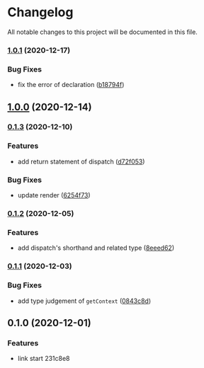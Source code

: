 # Changelog
All notable changes to this project will be documented in this file.

### [1.0.1](https://github.com/zixiCat/easy-create-react-context/compare/v1.0.0...v1.0.1) (2020-12-17)


### Bug Fixes

* fix the error of declaration ([b18794f](https://github.com/zixiCat/easy-create-react-context/commit/b18794f915de1bf82806ad41349686a2711381a6))

## [1.0.0](https://github.com/zixiCat/easy-create-react-context/compare/v0.1.3...v1.0.0) (2020-12-14)

### [0.1.3](https://github.com/zixiCat/easy-create-react-context/compare/v0.1.1...v0.1.3) (2020-12-10)


### Features

* add return statement of dispatch ([d72f053](https://github.com/zixiCat/easy-create-react-context/commit/d72f0539391e66cde31b3d4c99eda18796448ccb))

### Bug Fixes

* update render ([6254f73](https://github.com/zixiCat/easy-create-react-context/commit/6254f7369aeb53fe034d6fa07a8870248d872a77))

### [0.1.2](https://github.com/zixiCat/easy-create-react-context/compare/v0.1.1...v0.1.2) (2020-12-05)


### Features

* add dispatch's shorthand and related type ([8eeed62](https://github.com/zixiCat/easy-create-react-context/commit/8eeed62e89d6227b24cc793a2f29557397cc948e))

### [0.1.1](https://github.com/zixiCat/easy-create-react-context/compare/v0.1.0...v0.1.1) (2020-12-03)


### Bug Fixes

* add type judgement of `getContext` ([0843c8d](https://github.com/zixiCat/easy-create-react-context/commit/0843c8d1cce4c881453b43dba57d6afc43687a2e))

## 0.1.0 (2020-12-01)


### Features

* link start 231c8e8
